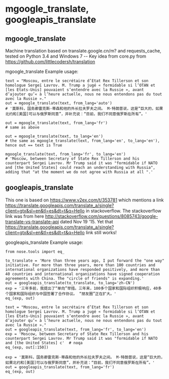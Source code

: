 # mgoogle_translate, googleapis_translate

## mgoogle_translate

Machine translation based on translate.google.cn/m? and requests_cache, tested on Python 3.4 and Windows 7 --
Key idea from core.py from https://github.com/littlecodersh/translation 

mgoogle_translate Example usage:

    text = "Moscou, entre le secrétaire d’Etat Rex Tillerson et son homologue Sergeï Lavrov. M. Trump a jugé « formidable si l’OTAN et [les Etats-Unis] pouvaient s’entendre avec la Russie », avant d’ajouter qu’« à l’heure actuelle, nous ne nous entendons pas du tout avec la Russie »."
    out = mgoogle_translate(text, from_lang='auto')
    # '莫斯科，国务卿雷克斯·蒂森和他的外长拉夫罗夫之间。 M·特朗普说，这是“巨大的，如果北约和[美国]可以与俄罗斯同意”，并补充说：“目前，我们不同意俄罗斯在所有”。'
    
    out = mgoogle_translate(text, from_lang='fr')
    # same as above
    
    out = mgoogle_translate(text, to_lang='en')
    # the same as mgoogle_translate(text, from_lang='en', to_lang='en'), hence out == text is True
    
    mgoogle_translate(text, from_lang='fr', to_lang='en')
    # 'Moscow, between Secretary of State Rex Tillerson and his counterpart Sergei Lavrov. Mr Trump said it was "formidable if NATO and [the United States] could reach an understanding with Russia", adding that "at the moment we do not agree with Russia at all ".'
      
## googleapis_translate

This one is based on https://www.v2ex.com/t/353781 which mentions a link https://translate.googleapis.com/translate_a/single?client=gtx&sl=en&tl=es&dt=t&q=Hello in stackoverflow. The stackoverflow link was from here http://stackoverflow.com/questions/8085743/google-translate-vs-translate-api dated Nov 19 '15. Yet that  https://translate.googleapis.com/translate_a/single?client=gtx&sl=en&tl=es&dt=t&q=Hello link still works!

googleapis_translate Example usage:

    from nose.tools import eq_
    
    to_translate = 'More than three years ago, I put forward the "one way" initiative. For more than three years, more than 100 countries and international organizations have responded positively, and more than 40 countries and international organizations have signed cooperation agreements with China. The "circle of friends" is expanding.'
    out = googleapis_translate(to_translate, to_lang='zh-CN')
    exp = '三年多前，我提出了“单向”举措。三年来，100多个国家和国际组织积极响应，40多个国家和国际组织与中国签署了合作协议。 “朋友圈”正在扩大。'
    eq_(exp, out)

    text = "Moscou, entre le secrétaire d’Etat Rex Tillerson et son homologue Sergeï Lavrov. M. Trump a jugé « formidable si l’OTAN et [les Etats-Unis] pouvaient s’entendre avec la Russie », avant d’ajouter qu’« à l’heure actuelle, nous ne nous entendons pas du tout avec la Russie »."
    out = googleapis_translate(text, from_lang='fr', to_lang='en')
    exp = 'Moscow, between Secretary of State Rex Tillerson and his counterpart Sergei Lavrov. Mr Trump said it was "formidable if NATO and [the United States] c'  # noqa
    eq_(exp, out[:150])

    exp = '莫斯科，国务卿雷克斯·蒂森和他的外长拉夫罗夫之间。 M·特朗普说，这是“巨大的，如果北约和[美国]可以与俄罗斯同意”，并补充说：“目前，我们不同意俄罗斯在所有”。'
    out = googleapis_translate(text, from_lang='fr')
    eq_(exp, out)
